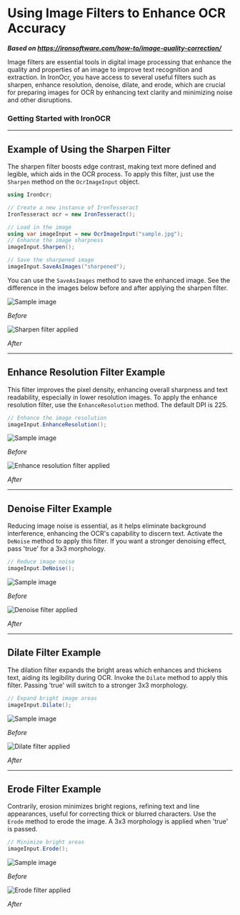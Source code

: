 # Using Image Filters to Enhance OCR Accuracy

***Based on <https://ironsoftware.com/how-to/image-quality-correction/>***


Image filters are essential tools in digital image processing that enhance the quality and properties of an image to improve text recognition and extraction. In IronOcr, you have access to several useful filters such as sharpen, enhance resolution, denoise, dilate, and erode, which are crucial for preparing images for OCR by enhancing text clarity and minimizing noise and other disruptions.

### Getting Started with IronOCR

---

## Example of Using the Sharpen Filter

The sharpen filter boosts edge contrast, making text more defined and legible, which aids in the OCR process. To apply this filter, just use the `Sharpen` method on the `OcrImageInput` object.

```cs
using IronOcr;

// Create a new instance of IronTesseract
IronTesseract ocr = new IronTesseract();

// Load in the image
using var imageInput = new OcrImageInput("sample.jpg");
// Enhance the image sharpness
imageInput.Sharpen();

// Save the sharpened image 
imageInput.SaveAsImages("sharpened");
```

You can use the `SaveAsImages` method to save the enhanced image. See the difference in the images below before and after applying the sharpen filter.

<div class="competitors-section__wrapper-even-1">
    <div class="competitors__card" style="width: 48%;">
        <img src="https://ironsoftware.com/static-assets/ocr/how-to/image-quality-correction/sample.jpg" alt="Sample image" class="img-responsive add-shadow">
        <p class="competitors__download-link" style="color: #181818; font-style: italic;">Before</p>
    </div>
    <div class="competitors__card" style="width: 48%;">
        <img src="https://ironsoftware.com/static-assets/ocr/how-to/image-quality-correction/sharpen_0.webp" alt="Sharpen filter applied" class="img-responsive add-shadow">
        <p class="competitors__download-link" style="color: #181818; font-style: italic;">After</p>
    </div>
</div>

<hr>

## Enhance Resolution Filter Example

This filter improves the pixel density, enhancing overall sharpness and text readability, especially in lower resolution images. To apply the enhance resolution filter, use the `EnhanceResolution` method. The default DPI is 225.

```cs
// Enhance the image resolution
imageInput.EnhanceResolution();
```

<div class="competitors-section__wrapper-even-1">
    <div class="competitors__card" style="width: 48%;">
        <img src="https://ironsoftware.com/static-assets/ocr/how-to/image-quality-correction/sample.jpg" alt="Sample image" class="img-responsive add-shadow">
        <p class="competitors__download-link" style="color: #181818; font-style: italic;">Before</p>
    </div>
    <div class="competitors__card" style="width: 48%;">
        <img src="https://ironsoftware.com/static-assets/ocr/how-to/image-quality-correction/enhanceResolution_0.webp" alt="Enhance resolution filter applied" class="img-responsive add-shadow">
        <p class="competitors__download-link" style="color: #181818; font-style: italic;">After</p>
    </div>
</div>

<hr>

## Denoise Filter Example

Reducing image noise is essential, as it helps eliminate background interference, enhancing the OCR's capability to discern text. Activate the `DeNoise` method to apply this filter. If you want a stronger denoising effect, pass 'true' for a 3x3 morphology.

```cs
// Reduce image noise
imageInput.DeNoise();
```

<div class="competitors-section__wrapper-even-1">
    <div class="competitors__card" style="width: 48%;">
        <img src="https://ironsoftware.com/static-assets/ocr/how-to/image-quality-correction/sample.jpg" alt="Sample image" class="img-responsive add-shadow">
        <p class="competitors__download-link" style="color: #181818; font-style: italic;">Before</p>
    </div>
    <div class="competitors__card" style="width: 48%;">
        <img src="https://ironsoftware.com/static-assets/ocr/how-to/image-quality-correction/denoise_0.webp" alt="Denoise filter applied" class="img-responsive add-shadow">
        <p class="competitors__download-link" style="color: #181818; font-style: italic;">After</p>
    </div>
</div>

<hr>

## Dilate Filter Example

The dilation filter expands the bright areas which enhances and thickens text, aiding its legibility during OCR. Invoke the `Dilate` method to apply this filter. Passing 'true' will switch to a stronger 3x3 morphology.

```cs
// Expand bright image areas
imageInput.Dilate();
```

<div class="competitors-section__wrapper-even-1">
    <div class="competitors__card" style="width: 48%;">
        <img src="https://ironsoftware.com/static-assets/ocr/how-to/image-quality-correction/sample.jpg" alt="Sample image" class="img-responsive add-shadow">
        <p class="competitors__download-link" style="color: #181818; font-style: italic;">Before</p>
    </div>
    <div class="competitors__card" style="width: 50%;">
        <img src="https://ironsoftware.com/static-assets/ocr/how-to/image-quality-correction/dilate_0.webp" alt="Dilate filter applied" class="img-responsive add-shadow">
        <p class="competitors__download-link" style="color: #181818; font-style: italic;">After</p>
    </div>
</div>

<hr>

## Erode Filter Example

Contrarily, erosion minimizes bright regions, refining text and line appearances, useful for correcting thick or blurred characters. Use the `Erode` method to erode the image. A 3x3 morphology is applied when 'true' is passed.

```cs
// Minimize bright areas
imageInput.Erode();
```

<div class="competitors-section__wrapper-even-1">
    <div class="competitors__card" style="width: 48%;">
        <img src="https://ironsoftware.com/static-assets/ocr/how-to/image-quality-correction/sample.jpg" alt="Sample image" class="img-responsive add-shadow">
        <p class="competitors__download-link" style="color: #181818; font-style: italic;">Before</p>
    </div>
    <div class="competitors__card" style="width: 50%;">
        <img src="https://ironsoftware.com/static-assets/ocr/how-to/image-quality-correction/erode_0.webp" alt="Erode filter applied" class="img-responsive add-shadow">
        <p class="competitors__download-link" style="color: #181818; font-style: italic;">After</p>
    </div>
</div